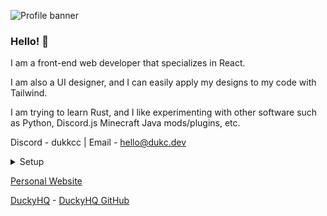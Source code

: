 ![Profile banner](https://i.imgur.com/NjCOtt5.png)
### Hello! 👋

I am a front-end web developer that specializes in React.

I am also a UI designer, and I can easily apply my designs to my code with Tailwind.

I am trying to learn Rust, and I like experimenting with other software such as Python, Discord.js Minecraft Java mods/plugins, etc.

Discord - dukkcc | Email - hello@dukc.dev

<details>
<summary>Setup</summary>
<br>
Dual booted PC with Windows 11 and Fedora

MSI B450 TOMAHAWK MAX lI


AMD Ryzen 7 3700x

32 GB RAM

RTX 3060

─────────

</details>

[Personal Website](https://www.dukc.dev)

[DuckyHQ](https://www.duckyhq.com) - [DuckyHQ GitHub](https://github.com/DuckyHQ0)
